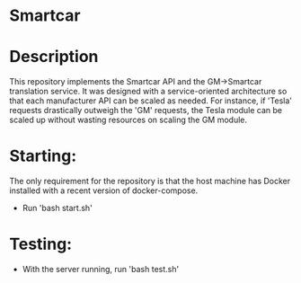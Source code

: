 # Smartcar

# Description

This repository implements the Smartcar API and the GM->Smartcar translation service. It was designed with a service-oriented architecture so that each manufacturer API can be scaled as needed. For instance, if 'Tesla' requests drastically outweigh the 'GM' requests, the Tesla module can be scaled up without wasting resources on scaling the GM module.

# Starting:

The only requirement for the repository is that the host machine has Docker installed with a recent version of docker-compose.

- Run 'bash start.sh' 

# Testing:
- With the server running, run 'bash test.sh'
